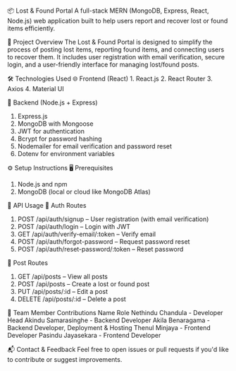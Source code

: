 📦 Lost & Found Portal
A full-stack MERN (MongoDB, Express, React, Node.js) web application built to help users report and recover lost or found items efficiently.

🚀 Project Overview
The Lost & Found Portal is designed to simplify the process of posting lost items, reporting found items, and connecting users to recover them. It includes user registration with email verification, secure login, and a user-friendly interface for managing lost/found posts.

🛠️ Technologies Used
🌐 Frontend (React)
    1. React.js
    2. React Router
    3. Axios
    4. Material UI

🔧 Backend (Node.js + Express)
  1. Express.js
  2. MongoDB with Mongoose
  3. JWT for authentication
  4. Bcrypt for password hashing
  5. Nodemailer for email verification and password reset
  6. Dotenv for environment variables

⚙️ Setup Instructions
🖥️ Prerequisites
  1. Node.js and npm
  2. MongoDB (local or cloud like MongoDB Atlas)

🔌 API Usage
👤 Auth Routes
  1. POST /api/auth/signup – User registration (with email verification)
  2. POST /api/auth/login – Login with JWT
  3. GET /api/auth/verify-email/:token – Verify email
  4. POST /api/auth/forgot-password – Request password reset
  5. POST /api/auth/reset-password/:token – Reset password

📄 Post Routes
  1. GET /api/posts – View all posts
  2. POST /api/posts – Create a lost or found post
  3. PUT /api/posts/:id – Edit a post
  4. DELETE /api/posts/:id – Delete a post


👥 Team Member Contributions
Name	Role
Nethindu Chandula	    - Developer Head
Akindu Samarasinghe 	- Backend Developer
Akila Benaragama	    - Backend Developer, Deployment & Hosting
Thenul Minjaya	      - Frontend Developer
Pasindu Jayasekara	  - Frontend Developer

📬 Contact & Feedback
Feel free to open issues or pull requests if you'd like to contribute or suggest improvements.



